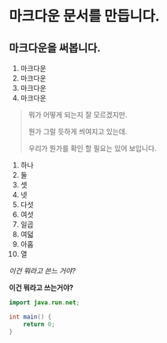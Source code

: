 # 마크다운 문서를 만듭니다.
## 마크다운을 써봅니다.

1. 마크다운
1. 마크다운
1. 마크다운
1. 마크다운





> 뭐가 어떻게 되는지 잘 모르겠지만.
> 
> 뭔가 그럴 듯하게 씌여지고 있는데.
>
> 우리가 뭔가를 확인 할 필요는 있어 보입니다.

1. 하나
2. 둘
3. 셋
4. 넷
5. 다섯
6. 여섯
7. 일곱
8. 여덟
9. 아홉
10. 열

*이건 뭐라고 쓴느 거야?*

**이건 뭐라고 쓰는거야?**

```java
import java.run.net;

int main() {
    return 0;
}
```


